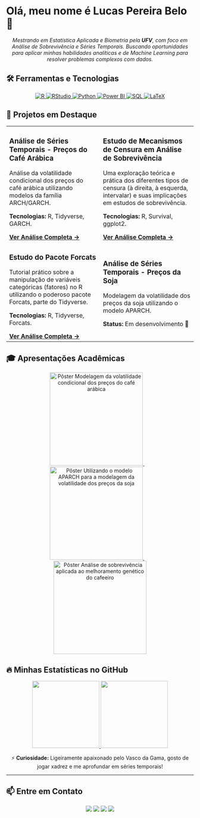 # Olá, meu nome é Lucas Pereira Belo 👋

<p align="center">
  <em>Mestrando em Estatística Aplicada e Biometria pela <b>UFV</b>, com foco em Análise de Sobrevivência e Séries Temporais. Buscando oportunidades para aplicar minhas habilidades analíticas e de Machine Learning para resolver problemas complexos com dados.</em>
</p>

## 🛠️ Ferramentas e Tecnologias

<p align="center">
  <a href="https://www.r-project.org/" target="_blank" rel="noreferrer"> <img src="https://img.shields.io/badge/R-276DC3?style=for-the-badge&logo=r&logoColor=white" alt="R"/> </a>
  <a href="https://posit.co/products/open-source/rstudio/" target="_blank" rel="noreferrer"> <img src="https://img.shields.io/badge/RStudio-75AADB?style=for-the-badge&logo=RStudio&logoColor=white" alt="RStudio"/> </a>
  <a href="https://www.python.org" target="_blank" rel="noreferrer"> <img src="https://img.shields.io/badge/Python-3776AB?style=for-the-badge&logo=python&logoColor=white" alt="Python"/> </a>
  <a href="https://powerbi.microsoft.com/" target="_blank" rel="noreferrer"> <img src="https://img.shields.io/badge/PowerBI-F2C811?style=for-the-badge&logo=Power%20BI&logoColor=black" alt="Power BI"/> </a>
  <a href="https://www.mysql.com/" target="_blank" rel="noreferrer"> <img src="https://img.shields.io/badge/MySQL-4479A1?style=for-the-badge&logo=mysql&logoColor=white" alt="SQL"/> </a>
  <a href="https://www.latex-project.org/" target="_blank" rel="noreferrer"> <img src="https://img.shields.io/badge/LaTeX-008080?style=for-the-badge&logo=latex&logoColor=white" alt="LaTeX"/> </a>
</p>

## 🚀 Projetos em Destaque

<table>
  <tr>
    <td width="50%">
      <h3>Análise de Séries Temporais - Preços do Café Arábica</h3>
      <p>Análise da volatilidade condicional dos preços do café arábica utilizando modelos da família ARCH/GARCH.</p>
      <p><strong>Tecnologias:</strong> R, Tidyverse, GARCH.</p>
      <a href="https://Lucasbpofc.github.io/Post_caféarabica.html"><strong>Ver Análise Completa &rarr;</strong></a>
    </td>
    <td width="50%">
      <h3>Estudo de Mecanismos de Censura em Análise de Sobrevivência</h3>
      <p>Uma exploração teórica e prática dos diferentes tipos de censura (à direita, à esquerda, intervalar) e suas implicações em estudos de sobrevivência.</p>
      <p><strong>Tecnologias:</strong> R, Survival, ggplot2.</p>
      <a href="https://Lucasbpofc.github.io/Mecanismos-de-Censura.html"><strong>Ver Análise Completa &rarr;</strong></a>
    </td>
  </tr>
  <tr>
    <td width="50%">
      <h3>Estudo do Pacote Forcats</h3>
      <p>Tutorial prático sobre a manipulação de variáveis categóricas (fatores) no R utilizando o poderoso pacote Forcats, parte do Tidyverse.</p>
      <p><strong>Tecnologias:</strong> R, Tidyverse, Forcats.</p>
      <a href="https://Lucasbpofc.github.io/Pacote-forcats.html"><strong>Ver Análise Completa &rarr;</strong></a>
    </td>
    <td width="50%">
        <h3>Análise de Séries Temporais - Preços da Soja</h3>
        <p>Modelagem da volatilidade dos preços da soja utilizando o modelo APARCH.</p>
        <p><strong>Status:</strong> Em desenvolvimento 🚧</p>
    </td>
  </tr>
</table>

## 🎓 Apresentações Acadêmicas

<p align="center">
  <a href="RBRAS2024.pdf" target="_blank">
    <img src="URL_DA_IMAGEM_DO_SEU_POSTER_1.png" width="250" alt="Pôster Modelagem da volatilidade condicional dos preços do café arábica">
  </a>
  &nbsp;&nbsp;&nbsp;&nbsp;
  <a href="WORKSHOP_08_11_2024-2(1)[1].pdf" target="_blank">
    <img src="URL_DA_IMAGEM_DO_SEU_POSTER_2.png" width="250" alt="Pôster Utilizando o modelo APARCH para a modelagem da volatilidade dos preços da soja">
  </a>
    &nbsp;&nbsp;&nbsp;&nbsp;
  <a href="RBRAS2025.pdf" target="_blank">
    <img src="URL_DA_IMAGEM_DO_SEU_POSTER_3.png" width="250" alt="Pôster Análise de sobrevivência aplicada ao melhoramento genético do cafeeiro">
  </a>
</p>

## 🔥 Minhas Estatísticas no GitHub

<p align="center">
  <a href="https://github.com/Lucasbpofc">
    <img height="180em" src="https://github-readme-stats.vercel.app/api/top-langs/?username=Lucasbpofc&layout=compact&langs_count=7&theme=dracula"/>
    <img height="180em" src="https://github-readme-stats.vercel.app/api?username=Lucasbpofc&show_icons=true&theme=dracula&include_all_commits=true&count_private=true"/>
  </a>
</p>

<p align="center">
  ⚡ <b>Curiosidade:</b> Ligeiramente apaixonado pelo Vasco da Gama, gosto de jogar xadrez e me aprofundar em séries temporais!
</p>

---

## 📫 Entre em Contato

<p align="center">
  <a href="mailto:contato@Lucas.p.belo019@gmail.com"><img src="https://img.shields.io/badge/Gmail-D14836?style=for-the-badge&logo=gmail&logoColor=white" target="_blank"></a>
  <a href="https://www.linkedin.com/in/lucas-pereira-belo-3aa8a51a9" target="_blank"><img src="https://img.shields.io/badge/-LinkedIn-%230077B5?style=for-the-badge&logo=linkedin&logoColor=white" target="_blank"></a>
  <a href="https://orcid.org/0009-0002-7189-514X" target="_blank"><img src="https://img.shields.io/badge/-ORCID-A6CE39?style=for-the-badge&logo=orcid&logoColor=white" target="_blank"></a>
  <a href="https://instagram.com/lucasbello_01" target="_blank"><img src="https://img.shields.io/badge/-Instagram-%23E4405F?style=for-the-badge&logo=instagram&logoColor=white" target="_blank"></a>
</p>